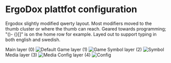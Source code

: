 # ErgoDox plattfot configuration

Ergodox slightly modified qwerty layout. Most modifiers moved to the
thumb cluster or where the thumb can reach. Geared towards programming;
"()\- {}[]" is on the home row for example. Layed out to support
typing in both english and swedish.


Main layer (0)
![Default](https://imgur.com/RQTd7Rp.png)
Game layer (1)
![Game](https://imgur.com/zL3Dacx.png)
Symbol layer (2)
![Symbol](https://imgur.com/4Coqnnq.png)
Media layer (3)
![Media](https://imgur.com/2eRTYis.png)
Config layer (4)
![Config](https://imgur.com/sevJkLf.png)

